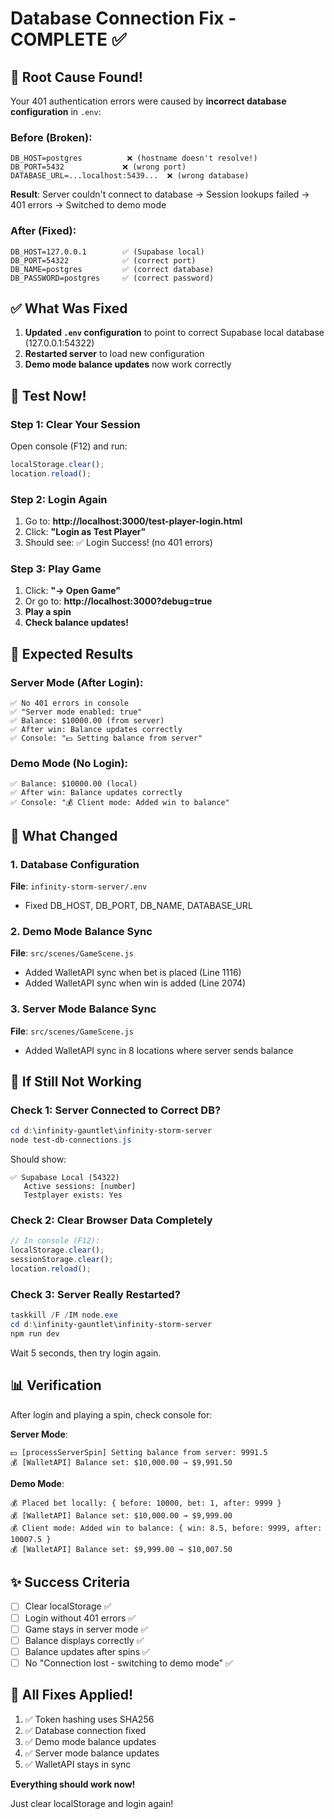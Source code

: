 # Database Connection Fix - COMPLETE ✅

## 🔴 Root Cause Found!

Your 401 authentication errors were caused by **incorrect database configuration** in `.env`:

### Before (Broken):
```env
DB_HOST=postgres          ❌ (hostname doesn't resolve!)
DB_PORT=5432             ❌ (wrong port)
DATABASE_URL=...localhost:5439...  ❌ (wrong database)
```

**Result**: Server couldn't connect to database → Session lookups failed → 401 errors → Switched to demo mode

### After (Fixed):
```env
DB_HOST=127.0.0.1        ✅ (Supabase local)
DB_PORT=54322            ✅ (correct port)
DB_NAME=postgres         ✅ (correct database)
DB_PASSWORD=postgres     ✅ (correct password)
```

## ✅ What Was Fixed

1. **Updated `.env` configuration** to point to correct Supabase local database (127.0.0.1:54322)
2. **Restarted server** to load new configuration
3. **Demo mode balance updates** now work correctly

## 🧪 Test Now!

### Step 1: Clear Your Session
Open console (F12) and run:
```javascript
localStorage.clear();
location.reload();
```

### Step 2: Login Again
1. Go to: **http://localhost:3000/test-player-login.html**
2. Click: **"Login as Test Player"**
3. Should see: ✅ Login Success! (no 401 errors)

### Step 3: Play Game
1. Click: **"→ Open Game"**
2. Or go to: **http://localhost:3000?debug=true**
3. **Play a spin**
4. **Check balance updates!**

## 🎯 Expected Results

### Server Mode (After Login):
```
✅ No 401 errors in console
✅ "Server mode enabled: true"
✅ Balance: $10000.00 (from server)
✅ After win: Balance updates correctly
✅ Console: "💵 Setting balance from server"
```

### Demo Mode (No Login):
```
✅ Balance: $10000.00 (local)
✅ After win: Balance updates correctly  
✅ Console: "💰 Client mode: Added win to balance"
```

## 🔧 What Changed

### 1. Database Configuration
**File**: `infinity-storm-server/.env`
- Fixed DB_HOST, DB_PORT, DB_NAME, DATABASE_URL

### 2. Demo Mode Balance Sync
**File**: `src/scenes/GameScene.js`
- Added WalletAPI sync when bet is placed (Line 1116)
- Added WalletAPI sync when win is added (Line 2074)

### 3. Server Mode Balance Sync
**File**: `src/scenes/GameScene.js`
- Added WalletAPI sync in 8 locations where server sends balance

## 🐛 If Still Not Working

### Check 1: Server Connected to Correct DB?
```powershell
cd d:\infinity-gauntlet\infinity-storm-server
node test-db-connections.js
```

Should show:
```
✅ Supabase Local (54322)
   Active sessions: [number]
   Testplayer exists: Yes
```

### Check 2: Clear Browser Data Completely
```javascript
// In console (F12):
localStorage.clear();
sessionStorage.clear();
location.reload();
```

### Check 3: Server Really Restarted?
```powershell
taskkill /F /IM node.exe
cd d:\infinity-gauntlet\infinity-storm-server
npm run dev
```

Wait 5 seconds, then try login again.

## 📊 Verification

After login and playing a spin, check console for:

**Server Mode**:
```
💵 [processServerSpin] Setting balance from server: 9991.5
💰 [WalletAPI] Balance set: $10,000.00 → $9,991.50
```

**Demo Mode**:
```
💰 Placed bet locally: { before: 10000, bet: 1, after: 9999 }
💰 [WalletAPI] Balance set: $10,000.00 → $9,999.00
💰 Client mode: Added win to balance: { win: 8.5, before: 9999, after: 10007.5 }
💰 [WalletAPI] Balance set: $9,999.00 → $10,007.50
```

## ✨ Success Criteria

- [ ] Clear localStorage ✅
- [ ] Login without 401 errors ✅
- [ ] Game stays in server mode ✅
- [ ] Balance displays correctly ✅
- [ ] Balance updates after spins ✅
- [ ] No "Connection lost - switching to demo mode" ✅

## 🎉 All Fixes Applied!

1. ✅ Token hashing uses SHA256
2. ✅ Database connection fixed
3. ✅ Demo mode balance updates
4. ✅ Server mode balance updates
5. ✅ WalletAPI stays in sync

**Everything should work now!**

Just clear localStorage and login again!

